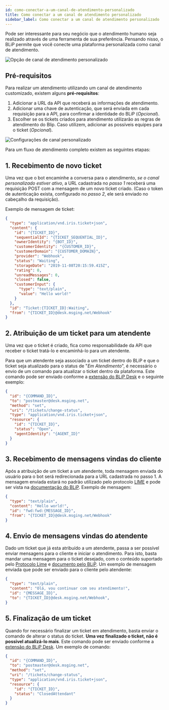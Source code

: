 ```yaml
---
id: como-conectar-a-um-canal-de-atendimento-personalizado
title: Como conectar a um canal de atendimento personalizado
sidebar_label: Como conectar a um canal de atendimento personalizado
---
```


Pode ser interessante para seu negócio que o atendimento humano seja realizado através de uma ferramenta de sua preferência. Pensando nisso, o BLiP permite que você conecte uma plataforma personalizada como canal de atendimento.  

![Opção de canal de atendimento personalizado](/img/helpdesk/como-conectar-a-um-canal-de-atendimento-personalizado-01.png)

## Pré-requisitos
Para realizar um atendimento utilizando um canal de atendimento customizado, existem alguns **pré-requisitos**:

1. Adicionar a URL da API que receberá as informações de atendimento.
1. Adicionar uma chave de autenticação, que será enviada em cada requisição para a API, para confirmar a identidade do BLiP (*Opcional*).
1. Escolher se os tickets criados para atendimento utilizarão as regras de atendimento do Blip. Caso utilizem, adicionar as possíveis equipes para o ticket (*Opcional*).

![Configurações de canal personalizado](/img/helpdesk/como-conectar-a-um-canal-de-atendimento-personalizado-02.png)

Para um fluxo de atendimento completo existem as seguintes etapas:

## 1. Recebimento de novo ticket
Uma vez que o bot encaminhe a conversa para o atendimento, *se o canal personalizado estiver ativo*, a URL cadastrada no *passo 1* receberá uma requisição POST com a mensagem de um novo ticket criado. (Caso o token de autenticação exista, configurado no *passo 2*, ele será enviado no cabeçalho da requisição).

Exemplo de mensagem de ticket:

```json
{
  "type": "application/vnd.iris.ticket+json",
  "content": {
    "id": "{TICKET_ID}",
    "sequentialId": "{TICKET_SEQUENTIAL_ID}",
    "ownerIdentity": "{BOT_ID}",
    "customerIdentity": "{CUSTOMER_ID}",
    "customerDomain": "{CUSTOMER_DOMAIN}",
    "provider": "Webhook",
    "status": "Waiting",
    "storageDate": "2019-11-08T20:15:59.415Z",
    "rating": 0,
    "unreadMessages": 0,
    "closed": false,
    "customerInput": {
      "type": "text/plain",
      "value": "Hello world!"
    }
  },
  "id": "Ticket:{TICKET_ID}:Waiting",
  "from": "{TICKET_ID}@desk.msging.net/Webhook"
}
```

## 2. Atribuição de um ticket para um atendente
Uma vez que o ticket é criado, fica como responsabilidade da API que receber o ticket tratá-lo e encaminhá-lo para um atendente.

Para que um atendente seja associado a um ticket dentro do BLiP e que o ticket seja atualizado para o status de "*Em Atendimento*", é necessário o envio de um comando para atualizar o ticket dentro da plataforma. Este comando pode ser enviado conforme a [extensão do BLiP Desk](https://docs.blip.ai/#desk) e o seguinte exemplo:

```json
{
  "id": "{COMMAND_ID}",
  "to": "postmaster@desk.msging.net",
  "method": "set",
  "uri": "/tickets/change-status",
  "type": "application/vnd.iris.ticket+json",
  "resource": {
    "id": "{TICKET_ID}",
    "status": "Open",
    "agentIdentity": "{AGENT_ID}"
  }
}
```

## 3. Recebimento de mensagens vindas do cliente
Após a atribuição de um ticket a um atendente, toda mensagem enviada do usuário para o bot será redirecionada para a URL cadastrada no passo 1. A mensagem enviada estará no padrão utilizado pelo protocolo [LIME](https://limeprotocol.org/content-types.html) e pode ser vista na [documentação do BLiP](https://docs.blip.ai/#content-types). Exemplo de mensagem:

```json
{
  "type": "text/plain",
  "content": "Hello world!",
  "id": "fwd:fwd:{MESSAGE_ID}",
  "from": "{TICKET_ID}@desk.msging.net/Webhook"
}
```

## 4. Envio de mensagens vindas do atendente
Dado um ticket que já esta atribuído a um atendente, passa a ser possível enviar mensagens para o cliente e iniciar o atendimento. Para isto, basta mandar uma mensagem para o ticket desejado, com o conteúdo suportado pelo [Protocolo Lime](https://limeprotocol.org/content-types.html) e [documento pelo BLiP](https://docs.blip.ai/#content-types). Um exemplo de mensagem enviada que pode ser enviado para o cliente pelo atendente:

```json
{
  "type": "text/plain",
  "content": "Olá, vou continuar com seu atendimento!",
  "id": "{MESSAGE_ID}",
  "to": "{TICKET_ID}@desk.msging.net/Webhook",
}
```

## 5. Finalização de um ticket
Quando for necessário finalizar um ticket em atendimento, basta enviar o comando de alterar o status do ticket. **Uma vez finalizado o ticket, não é possivel atualizá-lo mais**. Este comando pode ser enviado conforme a [extensão do BLiP Desk](https://docs.blip.ai/#close-a-ticket-as-attendant). Um exemplo de comando:

```json
{
  "id": "{COMMAND_ID}",
  "to": "postmaster@desk.msging.net",
  "method": "set",
  "uri": "/tickets/change-status",
  "type": "application/vnd.iris.ticket+json",
  "resource": {
    "id": "{TICKET_ID}",
    "status": "ClosedAttendant"
  }
}
```
